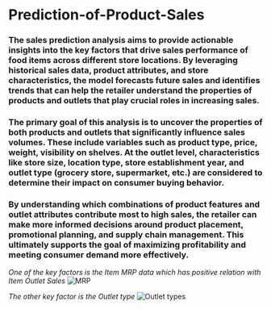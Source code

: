 # Prediction-of-Product-Sales
### The sales prediction analysis aims to provide actionable insights into the key factors that drive sales performance of food items across different store locations. By leveraging historical sales data, product attributes, and store characteristics, the model forecasts future sales and identifies trends that can help the retailer understand the properties of products and outlets that play crucial roles in increasing sales.

### The primary goal of this analysis is to uncover the properties of both products and outlets that significantly influence sales volumes. These include variables such as product type, price, weight, visibility on shelves. At the outlet level, characteristics like store size, location type, store establishment year, and outlet type (grocery store, supermarket, etc.) are considered to determine their impact on consumer buying behavior.

### By understanding which combinations of product features and outlet attributes contribute most to high sales, the retailer can make more informed decisions around product placement, promotional planning, and supply chain management. This ultimately supports the goal of maximizing profitability and meeting consumer demand more effectively.


*One of the key factors is the Item MRP data which has positive relation with Item Outlet Sales*
![MRP](https://github.com/user-attachments/assets/be898a0e-8fef-404b-8927-e70a2d84bd77)





*The other key factor is the Outlet type*
![Outlet types](https://github.com/user-attachments/assets/f3328199-7218-48b1-9ad3-d6bbc0060e85)

